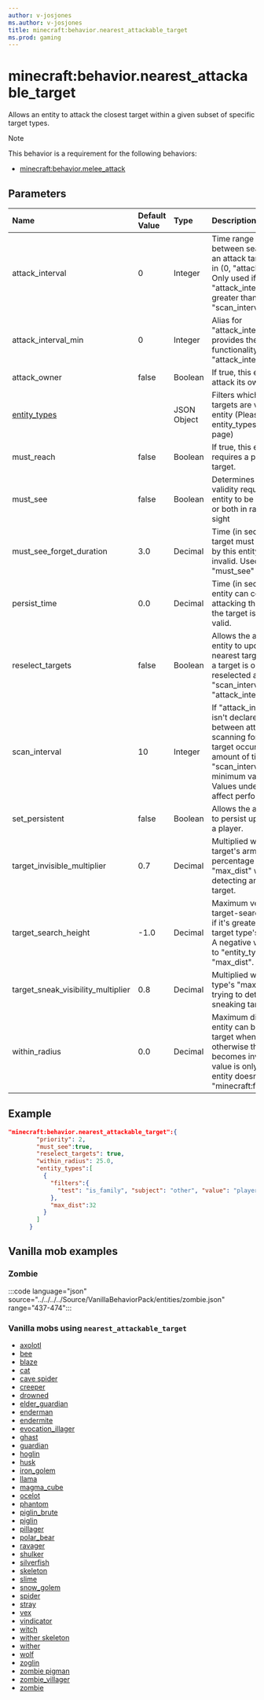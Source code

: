 ```yaml
---
author: v-josjones
ms.author: v-josjones
title: minecraft:behavior.nearest_attackable_target
ms.prod: gaming
---
```


# minecraft:behavior.nearest_attackable_target 

Allows an entity to attack the closest target within a given subset of specific target types.

> [!NOTE]
> This behavior is a requirement for the following behaviors:
>
>- [minecraft:behavior.melee_attack](minecraftBehavior_melee_attack.md)

## Parameters

|Name |Default Value  |Type  |Description  |
|:----------|:----------|:----------|:----------|
|attack_interval |0 |Integer |Time range (in seconds) between searching for an attack target, range is in (0, "attack_interval"]. Only used if "attack_interval" is greater than 0, otherwise "scan_interval" is used. |
|attack_interval_min |0 |Integer |Alias for "attack_interval"; provides the same functionality as "attack_interval". |
|attack_owner |false |Boolean |If true, this entity can attack its owner |
|[entity_types](../Definitions/NestedTables/entity_types.md) | |JSON Object |Filters which types of targets are valid for this entity (Please see entity_types' definition page)|
|must_reach |false |Boolean |If true, this entity requires a path to the target.|
|must_see |false |Boolean |Determines if target-validity requires this entity to be in range only, or both in range and in sight |
|must_see_forget_duration |3.0 |Decimal |Time (in seconds) the target must not be seen by this entity to become invalid. Used only if "must_see" is true.|
|persist_time |0.0 |Decimal |Time (in seconds) this entity can continue attacking the target after the target is no longer valid. |
|reselect_targets |false |Boolean |Allows the attacking entity to update the nearest target, otherwise a target is only reselected after each "scan_interval" or "attack_interval". |
|scan_interval |10 |Integer |If "attack_interval" is 0 or isn't declared, then between attacks: scanning for a new target occurs every amount of ticks equal to "scan_interval", minimum value is 1. Values under 10 can affect performance. |
|set_persistent |false |Boolean |Allows the actor to be set to persist upon targeting a player. |
|target_invisible_multiplier |0.7 | Decimal |Multiplied with the target's armor coverage percentage to modify "max_dist" when detecting an invisible target.|
|target_search_height |-1.0 |Decimal |Maximum vertical target-search distance, if it's greater than the target type's "max_dist". A negative value defaults to "entity_types" greatest "max_dist". |
|target_sneak_visibility_multiplier |0.8 |Decimal |Multiplied with the target type's "max_dist" when trying to detect a sneaking target. |
|within_radius |0.0 |Decimal |Maximum distance this entity can be from the target when following it, otherwise the target becomes invalid. This value is only used if the entity doesn't declare "minecraft:follow_range".|

## Example

```json
"minecraft:behavior.nearest_attackable_target":{
        "priority": 2,
        "must_see":true,
        "reselect_targets": true,
        "within_radius": 25.0,
        "entity_types":[
          {
            "filters":{
              "test": "is_family", "subject": "other", "value": "player"
            },
            "max_dist":32
          }
        ]
      }
```

## Vanilla mob examples

### Zombie

:::code language="json" source="../../../../Source/VanillaBehaviorPack/entities/zombie.json" range="437-474":::

### Vanilla mobs using `nearest_attackable_target`

- [axolotl](../../../../Source/VanillaBehaviorPack_Snippets/entities/axolotl.md)
- [bee](../../../../Source/VanillaBehaviorPack_Snippets/entities/bee.md)
- [blaze](../../../../Source/VanillaBehaviorPack_Snippets/entities/blaze.md)
- [cat](../../../../Source/VanillaBehaviorPack_Snippets/entities/cat.md)
- [cave spider](../../../../Source/VanillaBehaviorPack_Snippets/entities/cave_spider.md)
- [creeper](../../../../Source/VanillaBehaviorPack_Snippets/entities/creeper.md)
- [drowned](../../../../Source/VanillaBehaviorPack_Snippets/entities/drowned.md)
- [elder_guardian](../../../../Source/VanillaBehaviorPack_Snippets/entities/elder_guardian.md)
- [enderman](../../../../Source/VanillaBehaviorPack_Snippets/entities/enderman.md)
- [endermite](../../../../Source/VanillaBehaviorPack_Snippets/entities/endermite.md)
- [evocation_illager](../../../../Source/VanillaBehaviorPack_Snippets/entities/evocation_illager.md)
- [ghast](../../../../Source/VanillaBehaviorPack_Snippets/entities/ghast.md)
- [guardian](../../../../Source/VanillaBehaviorPack_Snippets/entities/guardian.md)
- [hoglin](../../../../Source/VanillaBehaviorPack_Snippets/entities/hoglin.md)
- [husk](../../../../Source/VanillaBehaviorPack_Snippets/entities/husk.md)
- [iron_golem](../../../../Source/VanillaBehaviorPack_Snippets/entities/iron_golem.md)
- [llama](../../../../Source/VanillaBehaviorPack_Snippets/entities/llama.md)
- [magma_cube](../../../../Source/VanillaBehaviorPack_Snippets/entities/magma_cube.md)
- [ocelot](../../../../Source/VanillaBehaviorPack_Snippets/entities/ocelot.md)
- [phantom](../../../../Source/VanillaBehaviorPack_Snippets/entities/phantom.md)
- [piglin_brute](../../../../Source/VanillaBehaviorPack_Snippets/entities/piglin_brute.md)
- [piglin](../../../../Source/VanillaBehaviorPack_Snippets/entities/piglin.md)
- [pillager](../../../../Source/VanillaBehaviorPack_Snippets/entities/pillager.md)
- [polar_bear](../../../../Source/VanillaBehaviorPack_Snippets/entities/polar_bear.md)
- [ravager](../../../../Source/VanillaBehaviorPack_Snippets/entities/ravager.md)
- [shulker](../../../../Source/VanillaBehaviorPack_Snippets/entities/shulker.md)
- [silverfish](../../../../Source/VanillaBehaviorPack_Snippets/entities/silverfish.md)
- [skeleton](../../../../Source/VanillaBehaviorPack_Snippets/entities/skeleton.md)
- [slime](../../../../Source/VanillaBehaviorPack_Snippets/entities/slime.md)
- [snow_golem](../../../../Source/VanillaBehaviorPack_Snippets/entities/snow_golem.md)
- [spider](../../../../Source/VanillaBehaviorPack_Snippets/entities/spider.md)
- [stray](../../../../Source/VanillaBehaviorPack_Snippets/entities/stray.md)
- [vex](../../../../Source/VanillaBehaviorPack_Snippets/entities/vex.md)
- [vindicator](../../../../Source/VanillaBehaviorPack_Snippets/entities/vindicator.md)
- [witch](../../../../Source/VanillaBehaviorPack_Snippets/entities/witch.md)
- [wither skeleton](../../../../Source/VanillaBehaviorPack_Snippets/entities/wither_skeleton.md)
- [wither](../../../../Source/VanillaBehaviorPack_Snippets/entities/wither.md)
- [wolf](../../../../Source/VanillaBehaviorPack_Snippets/entities/wolf.md)
- [zoglin](../../../../Source/VanillaBehaviorPack_Snippets/entities/zoglin.md)
- [zombie pigman](../../../../Source/VanillaBehaviorPack_Snippets/entities/zombie_pigman.md)
- [zombie_villager](../../../../Source/VanillaBehaviorPack_Snippets/entities/zombie_villager.md)
- [zombie](../../../../Source/VanillaBehaviorPack_Snippets/entities/zombie.md)
